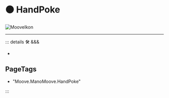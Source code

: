 # 🟠 <motor>HandPoke</motor>

![MooveIkon](/BetaIkon/Mooves_Ikon.png)

---

<!-- =================================================== -->
<!-- =================================================== -->
<!-- =================================================== -->
<!-- =================================================== -->
<!-- =================================================== -->
::: details 🛠 <dev>&&&</dev>

-

<h2>PageTags</h2>

- "Moove.ManoMoove.HandPoke"

:::
